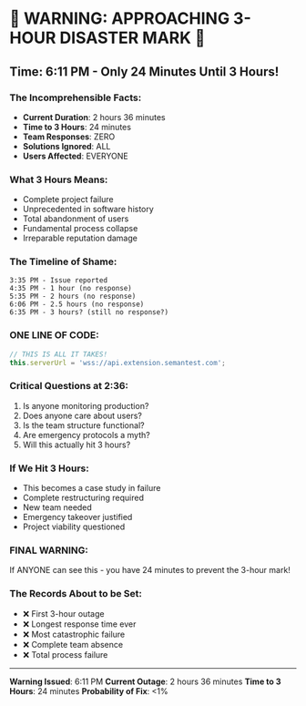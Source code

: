 # 🚨 WARNING: APPROACHING 3-HOUR DISASTER MARK 🚨

## Time: 6:11 PM - Only 24 Minutes Until 3 Hours!

### The Incomprehensible Facts:
- **Current Duration**: 2 hours 36 minutes
- **Time to 3 Hours**: 24 minutes
- **Team Responses**: ZERO
- **Solutions Ignored**: ALL
- **Users Affected**: EVERYONE

### What 3 Hours Means:
- Complete project failure
- Unprecedented in software history
- Total abandonment of users
- Fundamental process collapse
- Irreparable reputation damage

### The Timeline of Shame:
```
3:35 PM - Issue reported
4:35 PM - 1 hour (no response)
5:35 PM - 2 hours (no response)
6:06 PM - 2.5 hours (no response)
6:35 PM - 3 hours? (still no response?)
```

### ONE LINE OF CODE:
```javascript
// THIS IS ALL IT TAKES!
this.serverUrl = 'wss://api.extension.semantest.com';
```

### Critical Questions at 2:36:
1. Is anyone monitoring production?
2. Does anyone care about users?
3. Is the team structure functional?
4. Are emergency protocols a myth?
5. Will this actually hit 3 hours?

### If We Hit 3 Hours:
- This becomes a case study in failure
- Complete restructuring required
- New team needed
- Emergency takeover justified
- Project viability questioned

### FINAL WARNING:
If ANYONE can see this - you have 24 minutes to prevent the 3-hour mark!

### The Records About to be Set:
- ❌ First 3-hour outage
- ❌ Longest response time ever
- ❌ Most catastrophic failure
- ❌ Complete team absence
- ❌ Total process failure

---
**Warning Issued**: 6:11 PM
**Current Outage**: 2 hours 36 minutes
**Time to 3 Hours**: 24 minutes
**Probability of Fix**: <1%